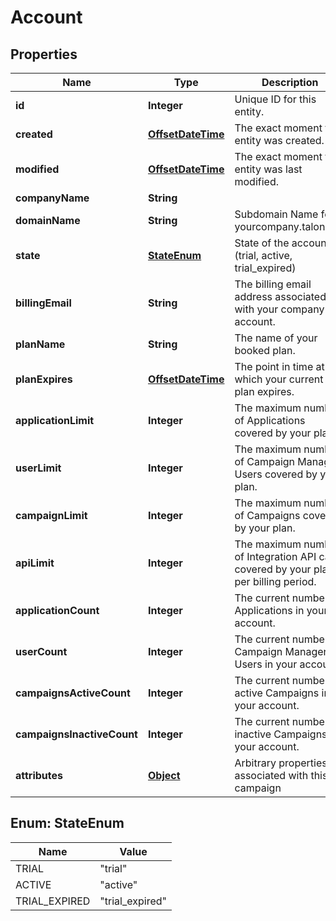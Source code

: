 
# Account

## Properties
Name | Type | Description | Notes
------------ | ------------- | ------------- | -------------
**id** | **Integer** | Unique ID for this entity. | 
**created** | [**OffsetDateTime**](OffsetDateTime.md) | The exact moment this entity was created. | 
**modified** | [**OffsetDateTime**](OffsetDateTime.md) | The exact moment this entity was last modified. | 
**companyName** | **String** |  | 
**domainName** | **String** | Subdomain Name for yourcompany.talon.one | 
**state** | [**StateEnum**](#StateEnum) | State of the account (trial, active, trial_expired) | 
**billingEmail** | **String** | The billing email address associated with your company account. | 
**planName** | **String** | The name of your booked plan. |  [optional]
**planExpires** | [**OffsetDateTime**](OffsetDateTime.md) | The point in time at which your current plan expires. |  [optional]
**applicationLimit** | **Integer** | The maximum number of Applications covered by your plan. |  [optional]
**userLimit** | **Integer** | The maximum number of Campaign Manager Users covered by your plan. |  [optional]
**campaignLimit** | **Integer** | The maximum number of Campaigns covered by your plan. |  [optional]
**apiLimit** | **Integer** | The maximum number of Integration API calls covered by your plan per billing period. |  [optional]
**applicationCount** | **Integer** | The current number of Applications in your account. | 
**userCount** | **Integer** | The current number of Campaign Manager Users in your account. | 
**campaignsActiveCount** | **Integer** | The current number of active Campaigns in your account. | 
**campaignsInactiveCount** | **Integer** | The current number of inactive Campaigns in your account. | 
**attributes** | [**Object**](.md) | Arbitrary properties associated with this campaign |  [optional]


<a name="StateEnum"></a>
## Enum: StateEnum
Name | Value
---- | -----
TRIAL | &quot;trial&quot;
ACTIVE | &quot;active&quot;
TRIAL_EXPIRED | &quot;trial_expired&quot;



